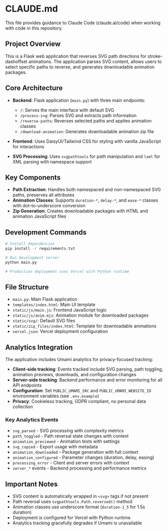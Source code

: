 # CLAUDE.md

This file provides guidance to Claude Code (claude.ai/code) when working with code in this repository.

## Project Overview

This is a Flask web application that reverses SVG path directions for stroke-dashoffset animations. The application parses SVG content, allows users to select specific paths to reverse, and generates downloadable animation packages.

## Core Architecture

- **Backend**: Flask application (`main.py`) with three main endpoints:
  - `/`: Serves the main interface with default SVG
  - `/process-svg`: Parses SVG and extracts path information
  - `/reverse-paths`: Reverses selected paths and applies animation classes
  - `/download-animation`: Generates downloadable animation zip file

- **Frontend**: Uses DaisyUI/Tailwind CSS for styling with vanilla JavaScript for interactions

- **SVG Processing**: Uses `svgpathtools` for path manipulation and `lxml` for XML parsing with namespace support

## Key Components

- **Path Extraction**: Handles both namespaced and non-namespaced SVG paths, preserves all attributes
- **Animation Classes**: Supports `duration-*`, `delay-*`, and `ease-*` classes with dot-to-underscore conversion
- **Zip Generation**: Creates downloadable packages with HTML and animation JavaScript files

## Development Commands

```bash
# Install dependencies
pip install -r requirements.txt

# Run development server
python main.py

# Production deployment uses Vercel with Python runtime
```

## File Structure

- `main.py`: Main Flask application
- `templates/index.html`: Main UI template
- `static/js/main.js`: Frontend JavaScript logic
- `static/js/anim.mjs`: Animation module for downloaded packages
- `static/svg/`: Default SVG files
- `static/zip_files/index.html`: Template for downloadable animations
- `vercel.json`: Vercel deployment configuration

## Analytics Integration

The application includes Umami analytics for privacy-focused tracking:

- **Client-side tracking**: Events tracked include SVG parsing, path toggling, animation previews, downloads, and configuration changes
- **Server-side tracking**: Backend performance and error monitoring for all API endpoints
- **Configuration**: Set `PUBLIC_UMAMI_SRC` and `PUBLIC_UMAMI_WEBSITE_ID` environment variables (see `.env.example`)
- **Privacy**: Cookieless tracking, GDPR compliant, no personal data collection

### Key Analytics Events

- `svg_parsed` - SVG processing with complexity metrics
- `path_toggled` - Path reversal state changes with context
- `animation_previewed` - Animation tests with settings
- `svg_copied` - Export usage with metadata
- `animation_downloaded` - Package generation with full context
- `animation_configured` - Parameter changes (duration, delay, easing)
- `processing_error` - Client and server errors with context
- `server_*` events - Backend processing and performance metrics

## Important Notes

- SVG content is automatically wrapped in `<svg>` tags if not present
- Path reversal uses `svgpathtools.Path.reversed()` method
- Animation classes use underscore format (`duration-1_5` for 1.5s duration)
- Deployment is configured for Vercel with Python runtime
- Analytics tracking gracefully degrades if Umami is unavailable